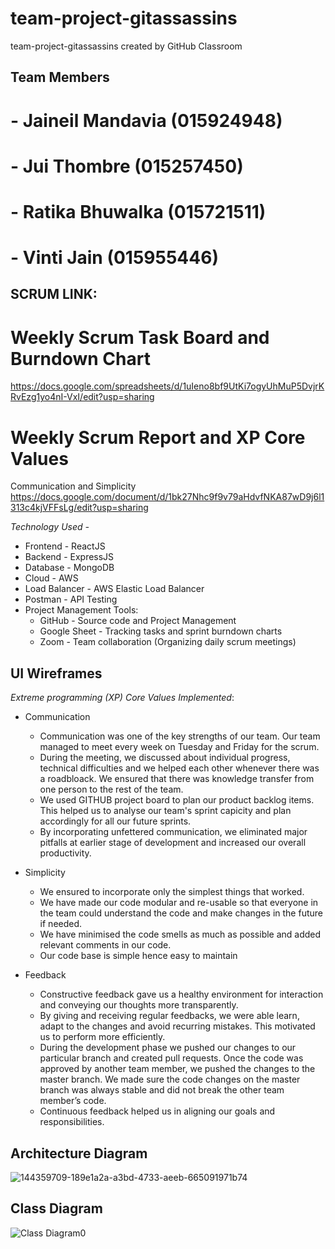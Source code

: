 # team-project-gitassassins
team-project-gitassassins created by GitHub Classroom

## Team Members

# - Jaineil Mandavia (015924948)
# - Jui Thombre (015257450)
# - Ratika Bhuwalka (015721511)
# - Vinti Jain (015955446)

## SCRUM LINK: 
# Weekly Scrum Task Board and Burndown Chart
https://docs.google.com/spreadsheets/d/1uIeno8bf9UtKi7ogyUhMuP5DvjrKRvEzg1yo4nI-VxI/edit?usp=sharing

# Weekly Scrum Report and XP Core Values
Communication and Simplicity
https://docs.google.com/document/d/1bk27Nhc9f9v79aHdvfNKA87wD9j6l1313c4kjVFFsLg/edit?usp=sharing

*Technology Used -*
* Frontend - ReactJS
* Backend - ExpressJS
* Database - MongoDB
* Cloud - AWS
* Load Balancer - AWS Elastic Load Balancer
* Postman - API Testing
* Project Management Tools:  
   * GitHub - Source code and Project Management
   * Google Sheet - Tracking tasks and sprint burndown charts
   * Zoom - Team collaboration (Organizing daily scrum meetings)

## UI Wireframes

*Extreme programming (XP) Core Values Implemented*:
 * Communication
    * Communication was one of the key strengths of our team. Our team managed to meet every week on Tuesday and Friday for the scrum.
    * During the meeting, we discussed about individual progress, technical difficulties and we helped each other whenever there was a roadbloack. We ensured that there was knowledge transfer from one person to the rest of the team.
    * We used GITHUB project board to plan our product backlog items. This helped us to analyse our team's sprint capicity and plan accordingly for all our future sprints.
    * By incorporating unfettered communication, we eliminated major pitfalls at earlier stage of development and increased our overall productivity.

  * Simplicity
    * We ensured to incorporate only the simplest things that worked.
    * We have made our code modular and re-usable so that everyone in the team could understand the code and make changes in the future if needed.
    * We have minimised the code smells as much as possible and added relevant comments in our code.
    * Our code base is simple hence easy to maintain
  
  * Feedback
       * Constructive feedback gave us a healthy environment for interaction and conveying our thoughts more transparently.
       * By giving and receiving regular feedbacks, we were able learn, adapt to the changes and avoid recurring mistakes. This motivated us to perform more efficiently.
       * During the development phase we pushed our changes to our particular branch and created pull requests. Once the code was approved by another team member, we pushed the changes to the master branch. We made sure the code changes on the master branch was always stable and did not break the other team member’s code.
       * Continuous feedback helped us in aligning our goals and responsibilities.



## Architecture Diagram
![144359709-189e1a2a-a3bd-4733-aeeb-665091971b74](https://user-images.githubusercontent.com/85063516/168495053-a19b6e65-0c10-4ca8-831a-f4c6ad9b84c2.png)


## Class Diagram
![Class Diagram0](https://user-images.githubusercontent.com/85063516/168495086-d97052fd-339e-43f6-b501-10d1a4438305.png)
